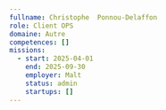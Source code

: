 ```yaml
---
fullname: Christophe  Ponnou-Delaffon
role: Client OPS
domaine: Autre
competences: []
missions:
  - start: 2025-04-01
    end: 2025-09-30
    employer: Malt
    status: admin
    startups: []
---
```

